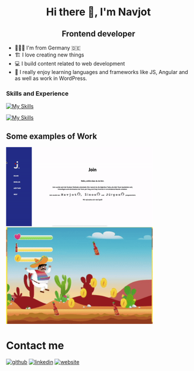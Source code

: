 

<h1 align="center">Hi there 👋, I'm Navjot</h1>

<h2 align="center">Frontend developer</h2>


* 🧑🏻‍💻 I'm from Germany 🇩🇪
* 🏗 I love creating new things
* 💻 I build content related to web development
* 🤩 I really enjoy learning languages and frameworks like JS, Angular and as well as work in WordPress.






### Skills and Experience
[![My Skills](https://skillicons.dev/icons?i=html,css,js,firebase)](https://skillicons.dev)

[![My Skills](https://skillicons.dev/icons?i=angular,git,github,bootstrap,wordpress)](https://skillicons.dev)


## Some examples of Work
<a herf="navjot-singh.de"><img width="400" src="ezgif.com-gif-maker (1).gif">
<a herf="navjot-singh.de"><img width="400" src="ezgif.com-gif-maker.gif">


# Contact me

[<img src='https://cdn.jsdelivr.net/npm/simple-icons@3.0.1/icons/github.svg' alt='github' height='40'>](https://github.com/navjotsingh96)
[<img src='https://cdn.jsdelivr.net/npm/simple-icons@3.0.1/icons/linkedin.svg' alt='linkedin' height='40'>](https://www.linkedin.com/in/navjot-singh-364623233/6/) 
[<img src='https://cdn.jsdelivr.net/npm/simple-icons@3.0.1/icons/icloud.svg' alt='website' height='40'>](https://www.navjot-singh.de)  
  

